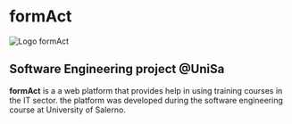 # formAct
![Logo formAct](https://github.com/fabio3649/formAct/formAct/main/webapp/view/immagini/logo.png)
## Software Engineering project @UniSa

**formAct** is a a web platform that provides help in using training courses in the IT sector.
the platform was developed during the software engineering course at University of Salerno.
